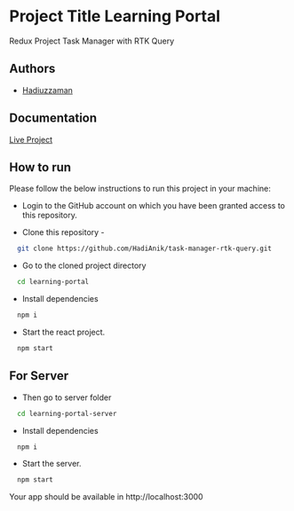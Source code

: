 # Project Title Learning Portal

Redux Project Task Manager with RTK Query

## Authors

- [Hadiuzzaman](https://www.github.com/HadiAnik)

## Documentation

[Live Project](https://silver-kulfi-f75ece.netlify.app/)

## How to run

Please follow the below instructions to run this project in your machine:

- Login to the GitHub account on which you have been granted access to this repository.

- Clone this repository -

```bash
  git clone https://github.com/HadiAnik/task-manager-rtk-query.git
```

- Go to the cloned project directory

```bash
  cd learning-portal
```

- Install dependencies

```bash
  npm i
```

- Start the react project.

```bash
  npm start
```

## For Server

- Then go to server folder

```bash
  cd learning-portal-server
```

- Install dependencies

```bash
  npm i
```

- Start the server.

```bash
  npm start
```

Your app should be available in http://localhost:3000

